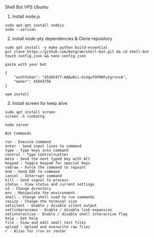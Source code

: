 Shell Bot VPS Ubuntu

1. Install node.js

```
sudo apt-get install nodejs
node --version
```
2. install node-pty dependencies &  Clone repository
```
sudo apt install -y make python build-essential
git clone https://github.com/botgram/shell-bot.git && cd shell-bot
touch config.json && nano config.json
```
`paste with your bot`
```
{
    "authToken": "45365477:AAEw8ii-GsVqufGFHDFutgrvncA",
    "owner": 45643756
}
```
```
npm install
```
3. Install screen for keep alive
```
sudo apt install screen
screen -S runbottg
```

```
node server
```

`Bot Commands`
```
run - Execute command
enter - Send input lines to command
type - Type keys into command
control - Type Control+Letter
meta - Send the next typed key with Alt
keypad - Toggle keypad for special keys
redraw - Force the command to repaint
end - Send EOF to command
cancel - Interrupt command
kill - Send signal to process
status - View status and current settings
cd - Change directory
env - Manipulate the environment
shell - Change shell used to run commands
resize - Change the terminal size
setsilent - Enable / disable silent output
setlinkpreviews - Enable / disable link expansion
setinteractive - Enable / disable shell interactive flag
help - Get help
file - View and edit small text files
upload - Upload and overwrite raw files
r - Alias for /run or /enter
```
